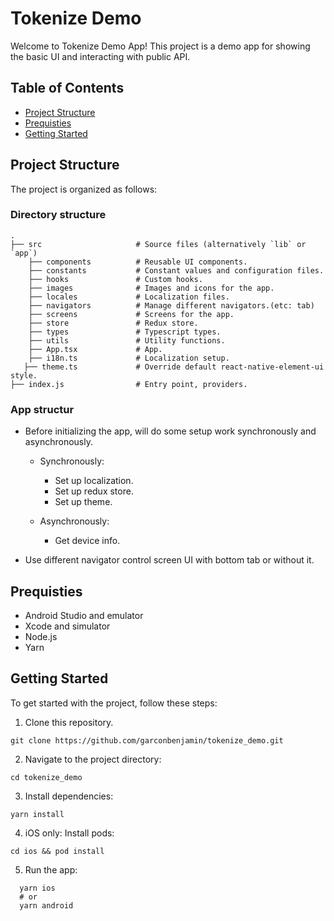 # Tokenize Demo

Welcome to Tokenize Demo App! This project is a demo app for showing the basic UI and interacting with public API.

## Table of Contents

- [Project Structure](#project-structure)
- [Prequisties](#prequisties)
- [Getting Started](#getting-started)

## Project Structure

The project is organized as follows:

### Directory structure

    .
    ├── src                     # Source files (alternatively `lib` or `app`)
        ├── components          # Reusable UI components.
        ├── constants           # Constant values and configuration files.
        ├── hooks               # Custom hooks.
        ├── images              # Images and icons for the app.
        ├── locales             # Localization files.
        ├── navigators          # Manage different navigators.(etc: tab)
        ├── screens             # Screens for the app.
        ├── store               # Redux store.
        ├── types               # Typescript types.
        ├── utils               # Utility functions.
        ├── App.tsx             # App.
        ├── i18n.ts             # Localization setup.
       ├── theme.ts             # Override default react-native-element-ui style.
    ├── index.js                # Entry point, providers.

### App structur

- Before initializing the app, will do some setup work synchronously and asynchronously.

  - Synchronously:

    - Set up localization.
    - Set up redux store.
    - Set up theme.

  - Asynchronously:
    - Get device info.

- Use different navigator control screen UI with bottom tab or without it.

## Prequisties

- Android Studio and emulator
- Xcode and simulator
- Node.js
- Yarn

## Getting Started

To get started with the project, follow these steps:

1. Clone this repository.

```
git clone https://github.com/garconbenjamin/tokenize_demo.git
```

2. Navigate to the project directory:

```
cd tokenize_demo
```

3. Install dependencies:

```
yarn install
```

4. iOS only: Install pods:

```
cd ios && pod install
```

5. Run the app:

```
  yarn ios
  # or
  yarn android
```
